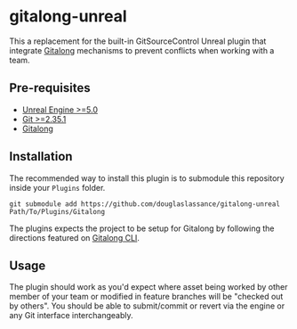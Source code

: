 # gitalong-unreal

This a replacement for the built-in GitSourceControl Unreal plugin that integrate [Gitalong](https://github.com/douglaslassance/gitalong) mechanisms to prevent conflicts when working with a team.

## Pre-requisites

- [Unreal Engine >=5.0](https://www.unrealengine.com/download)
- [Git >=2.35.1](https://git-scm.com/downloads)
- [Gitalong](https://github.com/douglaslassance/gitalong/)

## Installation

The recommended way to install this plugin is to submodule this repository inside your `Plugins` folder.

```shell
git submodule add https://github.com/douglaslassance/gitalong-unreal Path/To/Plugins/Gitalong
```

The plugins expects the project to be setup for Gitalong by following the directions featured on [Gitalong CLI](https://github.com/douglaslassance/gitalong-cli).

## Usage

The plugin should work as you'd expect where asset being worked by other member of your team or modified in feature branches will be "checked out by others".
You should be able to submit/commit or revert via the engine or any Git interface interchangeably.
